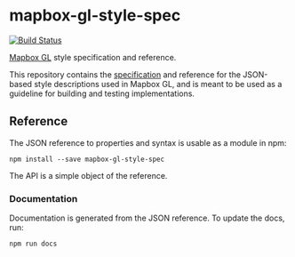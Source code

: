 # mapbox-gl-style-spec

[![Build Status](https://travis-ci.org/mapbox/mapbox-gl-style-spec.svg?branch=master)](https://travis-ci.org/mapbox/mapbox-gl-style-spec)

[Mapbox GL](https://www.mapbox.com/mapbox-gl/) style specification and
reference.

This repository contains the [specification](STYLE.md) and reference for
the JSON-based style descriptions used in Mapbox GL, and
is meant to be used as a guideline for building and testing implementations.

## Reference

The JSON reference to properties and syntax is usable as a module in npm:

    npm install --save mapbox-gl-style-spec

The API is a simple object of the reference.

### Documentation

Documentation is generated from the JSON reference. To update the docs, run:
```
npm run docs
```
